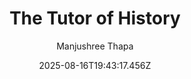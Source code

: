---
title: "The Tutor of History"
date: "2025-08-16T19:43:17.456Z"
author: "Manjushree Thapa"
read_year: "NO"
recommendation: '3'
url: /bookshelf/the-tutor-of-history
---